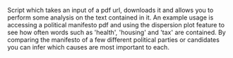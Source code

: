 Script which takes an input of a pdf url, downloads it and allows you to perform some analysis on the text contained in it. 
An example usage is accessing a political manifesto pdf and using the dispersion plot feature to see how often words such as 'health', 'housing' and 'tax' are contained. By comparing the manifesto of a few different political parties or candidates you can infer which causes are most important to each. 